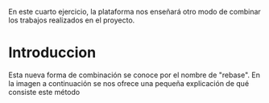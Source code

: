 En este cuarto ejercicio, la plataforma nos enseñará otro modo de combinar los trabajos realizados en el proyecto.

# Introduccion

Esta nueva forma de combinación se conoce por el nombre de "rebase". En la imagen a continuación se nos ofrece una pequeña explicación de qué consiste este método